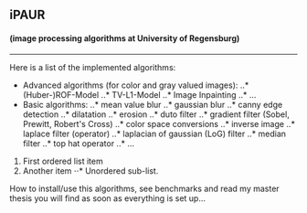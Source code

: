 ## iPAUR
#### (image processing algorithms at University of Regensburg)
------------------------
Here is a list of the implemented algorithms:

+ Advanced algorithms (for color and gray valued images):
..* (Huber-)ROF-Model
..* TV-L1-Model
..* Image Inpainting
..* ...
+ Basic algorithms:
..* mean value blur
..* gaussian blur
..* canny edge detection
..* dilatation
..* erosion
..* duto filter
..* gradient filter (Sobel, Prewitt, Robert's Cross)
..* color space conversions
..* inverse image
..* laplace filter (operator)
..* laplacian of gaussian (LoG) filter
..* median filter
..* top hat operator
..* ...

1. First ordered list item
2. Another item
⋅⋅* Unordered sub-list. 

How to install/use this algorithms, see benchmarks and read my master thesis you will find as soon as everything is set up...